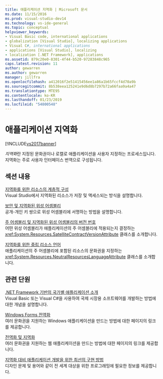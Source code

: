 ```yaml
---
title: 애플리케이션 지역화 | Microsoft 문서
ms.date: 11/15/2016
ms.prod: visual-studio-dev14
ms.technology: vs-ide-general
ms.topic: conceptual
helpviewer_keywords:
- Visual Basic code, international applications
- globalization [Visual Studio], localizing applications
- Visual C#, international applications
- applications [Visual Studio], localizing
- localization [.NET Framework], applications
ms.assetid: 879c20e0-8301-4f44-b520-97283848c965
caps.latest.revision: 11
author: gewarren
ms.author: gewarren
manager: jillfra
ms.openlocfilehash: a412016f2e51415456ee1a86a1b65fccf4d70a9b
ms.sourcegitcommit: 8b538eea125241e9d6d8b7297b72a66faa9a4a47
ms.translationtype: MTE95
ms.contentlocale: ko-KR
ms.lasthandoff: 01/23/2019
ms.locfileid: "54800548"
---
```

# <a name="localizing-applications"></a>애플리케이션 지역화
[!INCLUDE[vs2017banner](../includes/vs2017banner.md)]

*지역화*란 지정된 문화권이나 로캘로 애플리케이션을 사용자 지정하는 프로세스입니다. 지역화는 주로 사용자 인터페이스 번역으로 구성됩니다.  
  
## <a name="in-this-section"></a>섹션 내용  
 [지역화를 위한 리소스의 계층적 구성](../ide/hierarchical-organization-of-resources-for-localization.md)  
 Visual Studio에서 지역화된 리소스가 저장 및 액세스되는 방식을 설명합니다.  
  
 [보안 및 지역화된 위성 어셈블리](../ide/security-and-localized-satellite-assemblies.md)  
 공개-개인 키 쌍으로 위성 어셈블리에 서명하는 방법을 설명합니다.  
  
 [주 어셈블리 및 지역화된 위성 어셈블리의 버전 번호](../ide/version-numbers-for-main-and-localized-satellite-assemblies.md)  
 어떤 위성 어셈블리가 애플리케이션의 주 어셈블리에 적용되는지 결정하는 <xref:System.Resources.SatelliteContractVersionAttribute> 클래스를 소개합니다.  
  
 [지역화를 위한 중립 리소스 언어](../ide/neutral-resources-languages-for-localization.md)  
 애플리케이션의 주 어셈블리에 포함된 리소스의 문화권을 지정하는 <xref:System.Resources.NeutralResourcesLanguageAttribute> 클래스를 소개합니다.  
  
## <a name="related-sections"></a>관련 단원  
 [.NET Framework 기반의 국가별 애플리케이션 소개](../ide/introduction-to-international-applications-based-on-the-dotnet-framework.md)  
 Visual Basic 또는 Visual C#을 사용하여 국제 시장용 소프트웨어를 개발하는 방법에 대한 개념을 설명합니다.  
  
 [Windows Forms 전역화](http://msdn.microsoft.com/library/72f6cd92-83be-45ec-aa37-9cb8e3ebc3c5)  
 여러 문화권을 지원하는 Windows 애플리케이션을 만드는 방법에 대한 페이지의 링크를 제공합니다.  
  
 [전역화 및 지역화](http://msdn.microsoft.com/library/8ef3838e-9d05-4236-9dd0-ceecff9df80d)  
 여러 문화권을 지원하는 웹 애플리케이션을 만드는 방법에 대한 페이지의 링크를 제공합니다.  
  
 [지역화 대비 애플리케이션 개발을 위한 최선의 구현 방법](http://msdn.microsoft.com/library/f08169c7-aad8-4ec3-9a21-9ebd3b89986c)  
 디자인 문제 및 용어와 같이 전 세계 대상을 위한 프로그래밍에 필요한 정보를 제공합니다.
